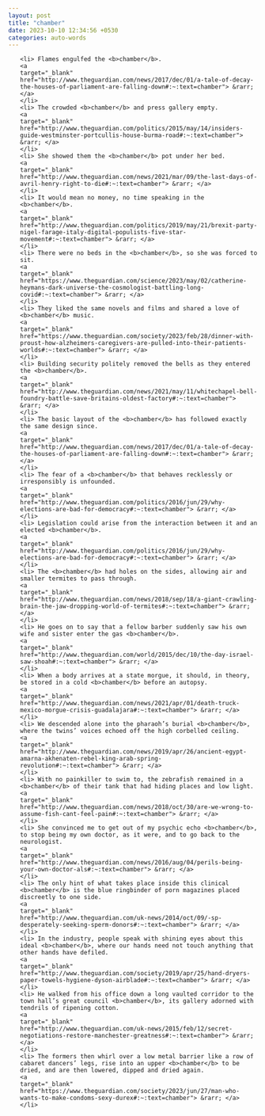 ```yaml
---
layout: post
title: "chamber"
date: 2023-10-10 12:34:56 +0530
categories: auto-words
---
```

<ol>

    <li> Flames engulfed the <b>chamber</b>.
    <a 
    target="_blank" 
    href="http://www.theguardian.com/news/2017/dec/01/a-tale-of-decay-the-houses-of-parliament-are-falling-down#:~:text=chamber"> &rarr; </a>
    </li>
    <li> The crowded <b>chamber</b> and press gallery empty.
    <a 
    target="_blank" 
    href="http://www.theguardian.com/politics/2015/may/14/insiders-guide-westminster-portcullis-house-burma-road#:~:text=chamber"> &rarr; </a>
    </li>
    <li> She showed them the <b>chamber</b> pot under her bed.
    <a 
    target="_blank" 
    href="http://www.theguardian.com/news/2021/mar/09/the-last-days-of-avril-henry-right-to-die#:~:text=chamber"> &rarr; </a>
    </li>
    <li> It would mean no money, no time speaking in the <b>chamber</b>.
    <a 
    target="_blank" 
    href="http://www.theguardian.com/politics/2019/may/21/brexit-party-nigel-farage-italy-digital-populists-five-star-movement#:~:text=chamber"> &rarr; </a>
    </li>
    <li> There were no beds in the <b>chamber</b>, so she was forced to sit.
    <a 
    target="_blank" 
    href="https://www.theguardian.com/science/2023/may/02/catherine-heymans-dark-universe-the-cosmologist-battling-long-covid#:~:text=chamber"> &rarr; </a>
    </li>
    <li> They liked the same novels and films and shared a love of <b>chamber</b> music.
    <a 
    target="_blank" 
    href="https://www.theguardian.com/society/2023/feb/28/dinner-with-proust-how-alzheimers-caregivers-are-pulled-into-their-patients-worlds#:~:text=chamber"> &rarr; </a>
    </li>
    <li> Building security politely removed the bells as they entered the <b>chamber</b>.
    <a 
    target="_blank" 
    href="http://www.theguardian.com/news/2021/may/11/whitechapel-bell-foundry-battle-save-britains-oldest-factory#:~:text=chamber"> &rarr; </a>
    </li>
    <li> The basic layout of the <b>chamber</b> has followed exactly the same design since.
    <a 
    target="_blank" 
    href="http://www.theguardian.com/news/2017/dec/01/a-tale-of-decay-the-houses-of-parliament-are-falling-down#:~:text=chamber"> &rarr; </a>
    </li>
    <li> The fear of a <b>chamber</b> that behaves recklessly or irresponsibly is unfounded.
    <a 
    target="_blank" 
    href="http://www.theguardian.com/politics/2016/jun/29/why-elections-are-bad-for-democracy#:~:text=chamber"> &rarr; </a>
    </li>
    <li> Legislation could arise from the interaction between it and an elected <b>chamber</b>.
    <a 
    target="_blank" 
    href="http://www.theguardian.com/politics/2016/jun/29/why-elections-are-bad-for-democracy#:~:text=chamber"> &rarr; </a>
    </li>
    <li> The <b>chamber</b> had holes on the sides, allowing air and smaller termites to pass through.
    <a 
    target="_blank" 
    href="http://www.theguardian.com/news/2018/sep/18/a-giant-crawling-brain-the-jaw-dropping-world-of-termites#:~:text=chamber"> &rarr; </a>
    </li>
    <li> He goes on to say that a fellow barber suddenly saw his own wife and sister enter the gas <b>chamber</b>.
    <a 
    target="_blank" 
    href="http://www.theguardian.com/world/2015/dec/10/the-day-israel-saw-shoah#:~:text=chamber"> &rarr; </a>
    </li>
    <li> When a body arrives at a state morgue, it should, in theory, be stored in a cold <b>chamber</b> before an autopsy.
    <a 
    target="_blank" 
    href="http://www.theguardian.com/news/2021/apr/01/death-truck-mexico-morgue-crisis-guadalajara#:~:text=chamber"> &rarr; </a>
    </li>
    <li> We descended alone into the pharaoh’s burial <b>chamber</b>, where the twins’ voices echoed off the high corbelled ceiling.
    <a 
    target="_blank" 
    href="http://www.theguardian.com/news/2019/apr/26/ancient-egypt-amarna-akhenaten-rebel-king-arab-spring-revolution#:~:text=chamber"> &rarr; </a>
    </li>
    <li> With no painkiller to swim to, the zebrafish remained in a <b>chamber</b> of their tank that had hiding places and low light.
    <a 
    target="_blank" 
    href="http://www.theguardian.com/news/2018/oct/30/are-we-wrong-to-assume-fish-cant-feel-pain#:~:text=chamber"> &rarr; </a>
    </li>
    <li> She convinced me to get out of my psychic echo <b>chamber</b>, to stop being my own doctor, as it were, and to go back to the neurologist.
    <a 
    target="_blank" 
    href="http://www.theguardian.com/news/2016/aug/04/perils-being-your-own-doctor-als#:~:text=chamber"> &rarr; </a>
    </li>
    <li> The only hint of what takes place inside this clinical <b>chamber</b> is the blue ringbinder of porn magazines placed discreetly to one side.
    <a 
    target="_blank" 
    href="http://www.theguardian.com/uk-news/2014/oct/09/-sp-desperately-seeking-sperm-donors#:~:text=chamber"> &rarr; </a>
    </li>
    <li> In the industry, people speak with shining eyes about this ideal <b>chamber</b>, where our hands need not touch anything that other hands have defiled.
    <a 
    target="_blank" 
    href="http://www.theguardian.com/society/2019/apr/25/hand-dryers-paper-towels-hygiene-dyson-airblade#:~:text=chamber"> &rarr; </a>
    </li>
    <li> He walked from his office down a long vaulted corridor to the town hall’s great council <b>chamber</b>, its gallery adorned with tendrils of ripening cotton.
    <a 
    target="_blank" 
    href="http://www.theguardian.com/uk-news/2015/feb/12/secret-negotiations-restore-manchester-greatness#:~:text=chamber"> &rarr; </a>
    </li>
    <li> The formers then whirl over a low metal barrier like a row of cabaret dancers’ legs, rise into an upper <b>chamber</b> to be dried, and are then lowered, dipped and dried again.
    <a 
    target="_blank" 
    href="https://www.theguardian.com/society/2023/jun/27/man-who-wants-to-make-condoms-sexy-durex#:~:text=chamber"> &rarr; </a>
    </li>